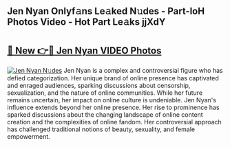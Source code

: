 ## Jen Nyan Onlyf𝚊ns Le𝚊ked N𝚞des - Part-loH Photos Video - Hot Part Le𝚊ks jjXdY

# <h2><a href="http://ab84897.deff.icu/?id=Jen+Nyan">🔗 New 👉🔴 Jen Nyan VIDEO Photos</a></h2>

[![Jen Nyan N𝚞des](https://i.imgur.com/rIISA9y.gif)](http://ab84897.deff.icu/?id=Jen+Nyan)
Jen Nyan is a complex and controversial figure who has defied categorization. Her unique brand of online presence has captivated and enraged audiences, sparking discussions about censorship, sexualization, and the nature of online communities. While her future remains uncertain, her impact on online culture is undeniable. Jen Nyan's influence extends beyond her online presence. Her rise to prominence has sparked discussions about the changing landscape of online content creation and the complexities of online fandom. Her controversial approach has challenged traditional notions of beauty, sexuality, and female empowerment.
